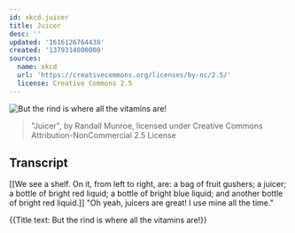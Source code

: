```yaml
---
id: xkcd.juicer
title: Juicer
desc: ''
updated: '1616126764438'
created: '1379314800000'
sources:
  name: xkcd
  url: 'https://creativecommons.org/licenses/by-nc/2.5/'
  license: Creative Commons 2.5
---
```

![But the rind is where all the vitamins are!](https://imgs.xkcd.com/comics/juicer.png)
> "Juicer", by Randall Munroe, licensed under Creative Commons Attribution-NonCommercial 2.5 License

## Transcript
[[We see a shelf. On it, from left to right, are: a bag of fruit gushers; a juicer; a bottle of bright red liquid; a bottle of bright blue liquid; and another bottle of bright red liquid.]]
"Oh yeah, juicers are great! I use mine all the time." 

{{Title text: But the rind is where all the vitamins are!}}
